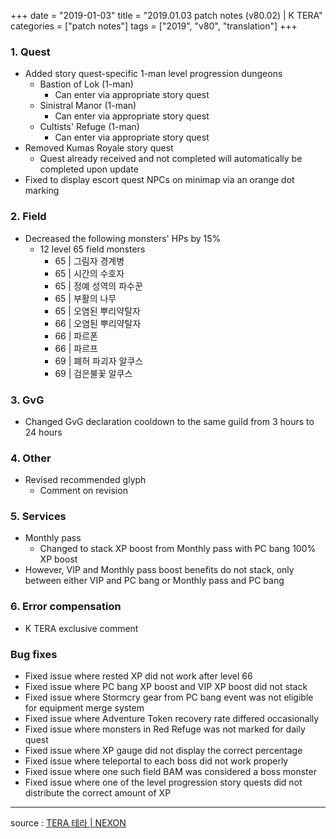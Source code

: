 +++
date = "2019-01-03"
title = "2019.01.03 patch notes (v80.02) | K TERA"
categories = ["patch notes"]
tags = ["2019", "v80", "translation"]
+++

### 1. Quest
- Added story quest-specific 1-man level progression dungeons
  - Bastion of Lok (1-man)
    - Can enter via appropriate story quest
  - Sinistral Manor (1-man)
    - Can enter via appropriate story quest
  - Cultists' Refuge (1-man)
    - Can enter via appropriate story quest
- Removed Kumas Royale story quest
  - Quest already received and not completed will automatically be completed upon update
- Fixed to display escort quest NPCs on minimap via an orange dot marking

### 2. Field
- Decreased the following monsters' HPs by 15%
  - 12 level 65 field monsters
    - 65 | 그림자 경계병
    - 65 | 시간의 수호자
    - 65 | 정예 성역의 파수꾼
    - 65 | 부활의 나무
    - 65 | 오염된 뿌리약탈자
    - 66 | 오염된 뿌리약탈자
    - 66 | 파르폰
    - 66 | 파르프
    - 69 | 폐허 파괴자 알쿠스
    - 69 | 검은불꽃 알쿠스

### 3. GvG
- Changed GvG declaration cooldown to the same guild from 3 hours to 24 hours

### 4. Other
- Revised recommended glyph
  - Comment on revision

### 5. Services
- Monthly pass
  - Changed to stack XP boost from Monthly pass with PC bang 100% XP boost
- However, VIP and Monthly pass boost benefits do not stack, only between either VIP and PC bang or Monthly pass and PC bang

### 6. Error compensation
- K TERA exclusive comment

### Bug fixes
- Fixed issue where rested XP did not work after level 66
- Fixed issue where PC bang XP boost and VIP XP boost did not stack
- Fixed issue where Stormcry gear from PC bang event was not eligible for equipment merge system
- Fixed issue where Adventure Token recovery rate differed occasionally
- Fixed issue where monsters in Red Refuge was not marked for daily quest
- Fixed issue where XP gauge did not display the correct percentage
- Fixed issue where teleportal to each boss did not work properly
- Fixed issue where one such field BAM was considered a boss monster
- Fixed issue where one of the level progression story quests did not distribute the correct amount of XP

----

source : [TERA 테라 | NEXON](http://tera.nexon.com/news/update/view.aspx?n4articlesn=373)
